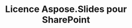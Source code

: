 ---
title: Licence Aspose.Slides pour SharePoint
type: docs
weight: 60
url: /sharepoint/license-aspose-slides-for-sharepoint/
---